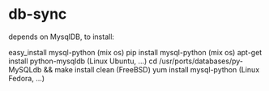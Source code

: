 db-sync
=======

depends on MysqlDB, to install: 

easy_install mysql-python (mix os)
pip install mysql-python (mix os)
apt-get install python-mysqldb (Linux Ubuntu, ...)
cd /usr/ports/databases/py-MySQLdb && make install clean (FreeBSD)
yum install mysql-python (Linux Fedora, ...)